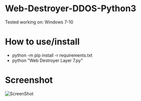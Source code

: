 # Web-Destroyer-DDOS-Python3
Tested working on:
Windows 7-10

# How to use/install
- python -m pip install -r requirements.txt
- python "Web Destroyer Layer 7.py"

# Screenshot
![ScreenShot](https://i.ibb.co/9GDxDPQ/Screenshot-2.png)

